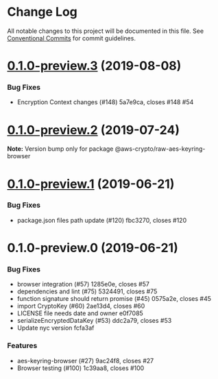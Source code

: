 # Change Log

All notable changes to this project will be documented in this file.
See [Conventional Commits](https://conventionalcommits.org) for commit guidelines.

# [0.1.0-preview.3](/compare/@aws-crypto/raw-aes-keyring-browser@0.1.0-preview.2...@aws-crypto/raw-aes-keyring-browser@0.1.0-preview.3) (2019-08-08)


### Bug Fixes

* Encryption Context changes (#148) 5a7e9ca, closes #148 #54





# [0.1.0-preview.2](/compare/@aws-crypto/raw-aes-keyring-browser@0.1.0-preview.1...@aws-crypto/raw-aes-keyring-browser@0.1.0-preview.2) (2019-07-24)

**Note:** Version bump only for package @aws-crypto/raw-aes-keyring-browser





# [0.1.0-preview.1](/compare/@aws-crypto/raw-aes-keyring-browser@0.1.0-preview.0...@aws-crypto/raw-aes-keyring-browser@0.1.0-preview.1) (2019-06-21)


### Bug Fixes

* package.json files path update (#120) fbc3270, closes #120





# 0.1.0-preview.0 (2019-06-21)


### Bug Fixes

* browser integration (#57) 1285e0e, closes #57
* dependencies and lint (#75) 5324491, closes #75
* function signature should return promise (#45) 0575a2e, closes #45
* import CryptoKey (#60) 2ae13d4, closes #60
* LICENSE file needs date and owner e0f7085
* serializeEncryptedDataKey (#53) ddc2a79, closes #53
* Update nyc version fcfa3af


### Features

* aes-keyring-browser (#27) 9ac24f8, closes #27
* Browser testing (#100) 1c39aa8, closes #100
